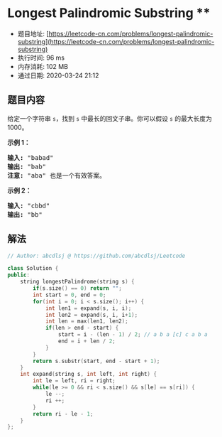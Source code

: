 # Longest Palindromic Substring **
- 题目地址: [https://leetcode-cn.com/problems/longest-palindromic-substring](https://leetcode-cn.com/problems/longest-palindromic-substring)
- 执行时间: 96 ms
- 内存消耗: 102 MB
- 通过日期: 2020-03-24 21:12

## 题目内容
<p>给定一个字符串 <code>s</code>，找到 <code>s</code> 中最长的回文子串。你可以假设 <code>s</code> 的最大长度为 1000。</p>

<p><strong>示例 1：</strong></p>

<pre><strong>输入:</strong> "babad"
<strong>输出:</strong> "bab"
<strong>注意:</strong> "aba" 也是一个有效答案。
</pre>

<p><strong>示例 2：</strong></p>

<pre><strong>输入:</strong> "cbbd"
<strong>输出:</strong> "bb"
</pre>


## 解法
```cpp
// Author: abcdlsj @ https://github.com/abcdlsj/Leetcode

class Solution {
public:
    string longestPalindrome(string s) {
        if(s.size() == 0) return "";
        int start = 0, end = 0;
        for(int i = 0; i < s.size(); i++) {
            int len1 = expand(s, i, i);
            int len2 = expand(s, i, i+1);
            int len = max(len1, len2);
            if(len > end - start) {
                start = i - (len - 1) / 2; // a b a [c] c a b a
                end = i + len / 2;
            }
        }
        return s.substr(start, end - start + 1);
    }
    int expand(string s, int left, int right) {
        int le = left, ri = right;
        while(le >= 0 && ri < s.size() && s[le] == s[ri]) {
            le --;
            ri ++;
        }
        return ri - le - 1;
    }
};

```